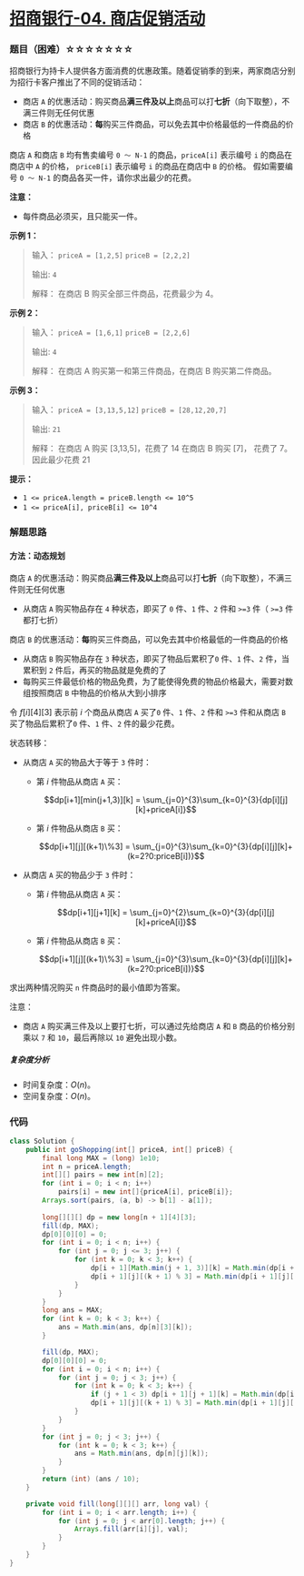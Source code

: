 # [招商银行-04. 商店促销活动](https://leetcode.cn/contest/cmbchina-2022spring/problems/OK3hsO/)

### 题目（困难）☆☆☆☆☆☆☆

招商银行为持卡人提供各方面消费的优惠政策。随着促销季的到来，两家商店分别为招行卡客户推出了不同的促销活动：

- 商店 `A` 的优惠活动：购买商品**满三件及以上**商品可以打**七折**（向下取整），不满三件则无任何优惠
- 商店 `B` 的优惠活动：**每**购买三件商品，可以免去其中价格最低的一件商品的价格

商店 `A` 和商店 `B` 均有售卖编号 `0 ～ N-1` 的商品，`priceA[i]` 表示编号 `i` 的商品在商店中 `A` 的价格， `priceB[i]` 表示编号 `i` 的商品在商店中 `B` 的价格。
假如需要编号 `0 ～ N-1` 的商品各买一件，请你求出最少的花费。

**注意：**

- 每件商品必须买，且只能买一件。

**示例 1：**

> 输入：
> `priceA = [1,2,5]`
> `priceB = [2,2,2]`
>
> 输出: `4`
>
> 解释：
> 在商店 B 购买全部三件商品，花费最少为 4。

**示例 2：**

> 输入：
> `priceA = [1,6,1]`
> `priceB = [2,2,6]`
>
> 输出: `4`
>
> 解释：
> 在商店 A 购买第一和第三件商品，在商店 B 购买第二件商品。

**示例 3：**

> 输入：
> `priceA = [3,13,5,12]`
> `priceB = [28,12,20,7]`
>
> 输出: `21`
>
> 解释：
> 在商店 A 购买 [3,13,5]，花费了 14
> 在商店 B 购买 [7]， 花费了 7。
> 因此最少花费 21

**提示：**

- `1 <= priceA.length = priceB.length <= 10^5`
- `1 <= priceA[i], priceB[i] <= 10^4`

### 解题思路

#### 方法：动态规划

商店 `A` 的优惠活动：购买商品**满三件及以上**商品可以打**七折**（向下取整），不满三件则无任何优惠

- 从商店 `A` 购买物品存在 `4` 种状态，即买了 `0` 件、`1` 件、`2` 件和 `>=3` 件（ `>=3` 件都打七折）

商店 `B` 的优惠活动：**每**购买三件商品，可以免去其中价格最低的一件商品的价格

- 从商店 `B` 购买物品存在 `3` 种状态，即买了物品后累积了`0` 件、`1` 件、`2` 件，当累积到 `2` 件后，再买的物品就是免费的了
- 每购买三件最低价格的物品免费，为了能使得免费的物品价格最大，需要对数组按照商店 `B` 中物品的价格从大到小排序

令 $f[i][4][3]$ 表示前 $i$ 个商品从商店 `A` 买了`0` 件、`1` 件、`2` 件和 `>=3` 件和从商店 `B` 买了物品后累积了`0` 件、`1` 件、`2` 件的最少花费。

状态转移：

- 从商店 `A` 买的物品大于等于 `3` 件时：

    - 第 $i$ 件物品从商店 `A` 买：

        $$dp[i+1][min(j+1,3)][k] = \sum_{j=0}^{3}\sum_{k=0}^{3}{dp[i][j][k]+priceA[i]}$$

    - 第 $i$ 件物品从商店 `B` 买：

        $$dp[i+1][j][(k+1)\%3] = \sum_{j=0}^{3}\sum_{k=0}^{3}{dp[i][j][k]+(k=2?0:priceB[i])}$$

- 从商店 `A` 买的物品少于 `3` 件时：

    - 第 $i$ 件物品从商店 `A` 买：

        $$dp[i+1][j+1][k] = \sum_{j=0}^{2}\sum_{k=0}^{3}{dp[i][j][k]+priceA[i]}$$

    - 第 $i$ 件物品从商店 `B` 买：

        $$dp[i+1][j][(k+1)\%3] = \sum_{j=0}^{3}\sum_{k=0}^{3}{dp[i][j][k]+(k=2?0:priceB[i])}$$

求出两种情况购买 `n` 件商品时的最小值即为答案。

注意：

- 商店 `A` 购买满三件及以上要打七折，可以通过先给商店 `A` 和 `B` 商品的价格分别乘以 `7` 和 `10`，最后再除以 `10` 避免出现小数。

##### 复杂度分析

- 时间复杂度：$O(n)$。
- 空间复杂度：$O(n)$。

### 代码

```java
class Solution {
    public int goShopping(int[] priceA, int[] priceB) {
        final long MAX = (long) 1e10;
        int n = priceA.length;
        int[][] pairs = new int[n][2];
        for (int i = 0; i < n; i++)
            pairs[i] = new int[]{priceA[i], priceB[i]};
        Arrays.sort(pairs, (a, b) -> b[1] - a[1]);
        
        long[][][] dp = new long[n + 1][4][3];
        fill(dp, MAX);
        dp[0][0][0] = 0;
        for (int i = 0; i < n; i++) {
            for (int j = 0; j <= 3; j++) {
                for (int k = 0; k < 3; k++) {
                    dp[i + 1][Math.min(j + 1, 3)][k] = Math.min(dp[i + 1][Math.min(j + 1, 3)][k], dp[i][j][k] + pairs[i][0] * 7);
                    dp[i + 1][j][(k + 1) % 3] = Math.min(dp[i + 1][j][(k + 1) % 3], dp[i][j][k] + (k == 2 ? 0 : pairs[i][1] * 10));
                }
            }
        }
        long ans = MAX;
        for (int k = 0; k < 3; k++) {
            ans = Math.min(ans, dp[n][3][k]);
        }

        fill(dp, MAX);
        dp[0][0][0] = 0;
        for (int i = 0; i < n; i++) {
            for (int j = 0; j < 3; j++) {
                for (int k = 0; k < 3; k++) {
                    if (j + 1 < 3) dp[i + 1][j + 1][k] = Math.min(dp[i + 1][j + 1][k], dp[i][j][k] + pairs[i][0] * 10);
                    dp[i + 1][j][(k + 1) % 3] = Math.min(dp[i + 1][j][(k + 1) % 3], dp[i][j][k] + (k == 2 ? 0 : pairs[i][1] * 10));
                }
            }
        }
        for (int j = 0; j < 3; j++) {
            for (int k = 0; k < 3; k++) {
                ans = Math.min(ans, dp[n][j][k]);
            }
        }
        return (int) (ans / 10);
    }

    private void fill(long[][][] arr, long val) {
        for (int i = 0; i < arr.length; i++) {
            for (int j = 0; j < arr[0].length; j++) {
                Arrays.fill(arr[i][j], val);
            }
        }
    }
}
```

